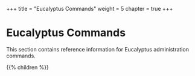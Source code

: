 +++
title = "Eucalyptus Commands"
weight = 5
chapter = true
+++


# Eucalyptus Commands
This section contains reference information for Eucalyptus administration commands.

{{% children %}}
